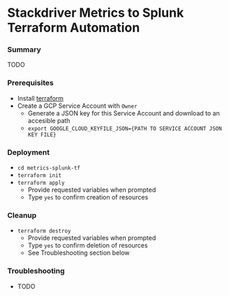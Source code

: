 # Stackdriver Metrics to Splunk Terraform Automation
### Summary
TODO

### Prerequisites
* Install [terraform](https://learn.hashicorp.com/terraform/getting-started/install.html)
* Create a GCP Service Account with `Owner`
	* Generate a JSON key for this Service Account and download to an accesible path
	* `export GOOGLE_CLOUD_KEYFILE_JSON={PATH TO SERVICE ACCOUNT JSON KEY FILE}`

### Deployment
* `cd metrics-splunk-tf`
* `terraform init`
* `terraform apply`
	* Provide requested variables when prompted
	* Type `yes` to confirm creation of resources

### Cleanup
* `terraform destroy`
	* Provide requested variables when prompted
	* Type `yes` to confirm deletion of resources
	* See Troubleshooting section below

### Troubleshooting
* TODO
